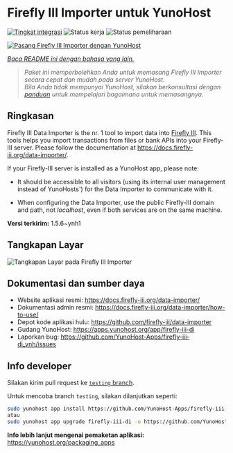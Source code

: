 <!--
N.B.: README ini dibuat secara otomatis oleh <https://github.com/YunoHost/apps/tree/master/tools/readme_generator>
Ini TIDAK boleh diedit dengan tangan.
-->

# Firefly III Importer untuk YunoHost

[![Tingkat integrasi](https://dash.yunohost.org/integration/firefly-iii-di.svg)](https://ci-apps.yunohost.org/ci/apps/firefly-iii-di/) ![Status kerja](https://ci-apps.yunohost.org/ci/badges/firefly-iii-di.status.svg) ![Status pemeliharaan](https://ci-apps.yunohost.org/ci/badges/firefly-iii-di.maintain.svg)

[![Pasang Firefly III Importer dengan YunoHost](https://install-app.yunohost.org/install-with-yunohost.svg)](https://install-app.yunohost.org/?app=firefly-iii-di)

*[Baca README ini dengan bahasa yang lain.](./ALL_README.md)*

> *Paket ini memperbolehkan Anda untuk memasang Firefly III Importer secara cepat dan mudah pada server YunoHost.*  
> *Bila Anda tidak mempunyai YunoHost, silakan berkonsultasi dengan [panduan](https://yunohost.org/install) untuk mempelajari bagaimana untuk memasangnya.*

## Ringkasan

Firefly III Data Importer is the nr. 1 tool to import data into [Firefly III](https://www.firefly-iii.org/). This tools helps you import transactions from files or bank APIs into your
Firefly-III server. Please follow the documentation at https://docs.firefly-iii.org/data-importer/.

If your Firefly-III server is installed as a YunoHost app, please note:

- It should be accessible to all visitors (using its internal user management instead of YunoHosts') for the Data Importer to communicate with it.

- When configuring the Data Importer, use the public Firefly-III domain and path, not *localhost*, even if both services are on the same machine.


**Versi terkirim:** 1.5.6~ynh1

## Tangkapan Layar

![Tangkapan Layar pada Firefly III Importer](./doc/screenshots/firefly-iii-di-start-screen.png)

## Dokumentasi dan sumber daya

- Website aplikasi resmi: <https://docs.firefly-iii.org/data-importer/>
- Dokumentasi admin resmi: <https://docs.firefly-iii.org/data-importer/how-to-use/>
- Depot kode aplikasi hulu: <https://github.com/firefly-iii/data-importer>
- Gudang YunoHost: <https://apps.yunohost.org/app/firefly-iii-di>
- Laporkan bug: <https://github.com/YunoHost-Apps/firefly-iii-di_ynh/issues>

## Info developer

Silakan kirim pull request ke [`testing` branch](https://github.com/YunoHost-Apps/firefly-iii-di_ynh/tree/testing).

Untuk mencoba branch `testing`, silakan dilanjutkan seperti:

```bash
sudo yunohost app install https://github.com/YunoHost-Apps/firefly-iii-di_ynh/tree/testing --debug
atau
sudo yunohost app upgrade firefly-iii-di -u https://github.com/YunoHost-Apps/firefly-iii-di_ynh/tree/testing --debug
```

**Info lebih lanjut mengenai pemaketan aplikasi:** <https://yunohost.org/packaging_apps>

